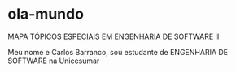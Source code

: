 # ola-mundo
MAPA TÓPICOS ESPECIAIS EM ENGENHARIA DE SOFTWARE II

Meu nome e Carlos Barranco, sou estudante de ENGENHARIA DE SOFTWARE na Unicesumar
